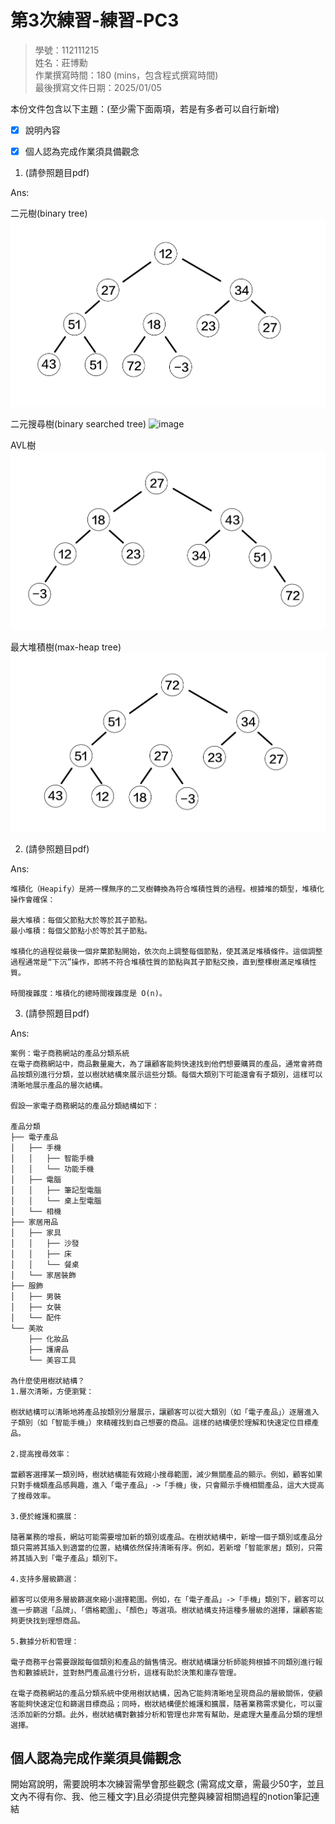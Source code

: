 # 第3次練習-練習-PC3
>
>學號：112111215
><br />
>姓名：莊博勳
><br />
>作業撰寫時間：180 (mins，包含程式撰寫時間)
><br />
>最後撰寫文件日期：2025/01/05
>

本份文件包含以下主題：(至少需下面兩項，若是有多者可以自行新增)
- [x] 說明內容
- [x] 個人認為完成作業須具備觀念



1. (請參照題目pdf)

Ans:

二元樹(binary tree)
![image](binary%20tree.jpg)

二元搜尋樹(binary searched tree)
![image](binarysearched%20tree.jpg)

AVL樹
![image](AVL%20tree.jpg)

最⼤堆積樹(max-heap tree)
![image](max-heap%20tree.jpg)

2. (請參照題目pdf)

Ans:
```
堆積化（Heapify）是將一棵無序的二叉樹轉換為符合堆積性質的過程。根據堆的類型，堆積化操作會確保：

最大堆積：每個父節點大於等於其子節點。
最小堆積：每個父節點小於等於其子節點。

堆積化的過程從最後一個非葉節點開始，依次向上調整每個節點，使其滿足堆積條件。這個調整過程通常是“下沉”操作，即將不符合堆積性質的節點與其子節點交換，直到整棵樹滿足堆積性質。

時間複雜度：堆積化的總時間複雜度是 O(n)。
```

3. (請參照題目pdf)


Ans:
```
案例：電子商務網站的產品分類系統
在電子商務網站中，商品數量龐大，為了讓顧客能夠快速找到他們想要購買的產品，通常會將商品按類別進行分類，並以樹狀結構來展示這些分類。每個大類別下可能還會有子類別，這樣可以清晰地展示產品的層次結構。

假設一家電子商務網站的產品分類結構如下：

產品分類
├── 電子產品
│   ├── 手機
│   │   ├── 智能手機
│   │   └── 功能手機
│   ├── 電腦
│   │   ├── 筆記型電腦
│   │   └── 桌上型電腦
│   └── 相機
├── 家居用品
│   ├── 家具
│   │   ├── 沙發
│   │   ├── 床
│   │   └── 餐桌
│   └── 家居裝飾
├── 服飾
│   ├── 男裝
│   ├── 女裝
│   └── 配件
└── 美妝
    ├── 化妝品
    ├── 護膚品
    └── 美容工具

為什麼使用樹狀結構？
1.層次清晰，方便瀏覽：

樹狀結構可以清晰地將產品按類別分層展示，讓顧客可以從大類別（如「電子產品」）逐層進入子類別（如「智能手機」）來精確找到自己想要的商品。這樣的結構便於理解和快速定位目標產品。

2.提高搜尋效率：

當顧客選擇某一類別時，樹狀結構能有效縮小搜尋範圍，減少無關產品的顯示。例如，顧客如果只對手機類產品感興趣，進入「電子產品」->「手機」後，只會顯示手機相關產品，這大大提高了搜尋效率。

3.便於維護和擴展：

隨著業務的增長，網站可能需要增加新的類別或產品。在樹狀結構中，新增一個子類別或產品分類只需將其插入到適當的位置，結構依然保持清晰有序。例如，若新增「智能家居」類別，只需將其插入到「電子產品」類別下。

4.支持多層級篩選：

顧客可以使用多層級篩選來縮小選擇範圍。例如，在「電子產品」->「手機」類別下，顧客可以進一步篩選「品牌」、「價格範圍」、「顏色」等選項。樹狀結構支持這種多層級的選擇，讓顧客能夠更快找到理想商品。

5.數據分析和管理：

電子商務平台需要跟蹤每個類別和產品的銷售情況。樹狀結構讓分析師能夠根據不同類別進行報告和數據統計，並對熱門產品進行分析，這樣有助於決策和庫存管理。

在電子商務網站的產品分類系統中使用樹狀結構，因為它能夠清晰地呈現商品的層級關係，使顧客能夠快速定位和篩選目標商品；同時，樹狀結構便於維護和擴展，隨著業務需求變化，可以靈活添加新的分類。此外，樹狀結構對數據分析和管理也非常有幫助，是處理大量產品分類的理想選擇。

```
## 個人認為完成作業須具備觀念

開始寫說明，需要說明本次練習需學會那些觀念 (需寫成文章，需最少50字，並且文內不得有你、我、他三種文字)且必須提供完整與練習相關過程的notion筆記連結